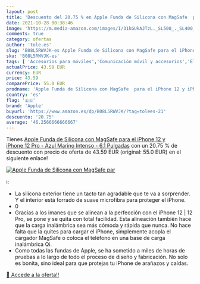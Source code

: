 ```yaml
---
layout: post
title: 'Descuento del 20.75 % en Apple Funda de Silicona con MagSafe  par'
date: 2021-10-28 00:38:46
image: 'https://m.media-amazon.com/images/I/31kGUkAJTzL._SL500_._SL400_.jpg'
comments: true
category: ofertas
author: 'tole.es'
slug: 'B08L5RWVJK-es Apple Funda de Silicona con MagSafe para el iPhone 12 y...'
sku: 'B08L5RWVJK-es'
tags: [ 'Accesorios para móviles','Comunicación móvil y accesorios','Electrónica','Fundas y carcasas para teléfonos móviles','apple','iphone', ]
actualPrice: 43.59 EUR
currency: EUR
price: 43.59
comparePrice: 55.0 EUR
prodname: 'Apple Funda de Silicona con MagSafe  para el iPhone 12 y iPhone 12 Pro  - Azul Marino Intenso - 6.1 Pulgadas'
country: 'es'
flag: '🇪🇸'
brand: 'Apple'
buyurl: 'https://www.amazon.es/dp/B08L5RWVJK/?tag=tolees-21'
descuento: '20.75'
average: '46.2566666666667'
---
```


Tienes [Apple Funda de Silicona con MagSafe  para el iPhone 12 y iPhone 12 Pro  - Azul Marino Intenso - 6.1 Pulgadas](https://www.amazon.es/dp/B08L5RWVJK/?tag=tolees-21) con un 20.75 % de descuento con precio de oferta de 43.59 EUR (original: 55.0 EUR) en el siguiente enlace!

[![Apple Funda de Silicona con MagSafe  par](https://m.media-amazon.com/images/I/31kGUkAJTzL._SL500_._SL400_.jpg)](https://www.amazon.es/dp/B08L5RWVJK/?tag=tolees-21)

ℹ️:

- La silicona exterior tiene un tacto tan agradable que te va a sorprender. Y el interior está forrado de suave microfibra para proteger el iPhone.
- 0
- Gracias a los imanes que se alinean a la perfección con el iPhone 12 | 12 Pro, se pone y se quita con total facilidad. Esta alineación también hace que la carga inalámbrica sea más cómoda y rápida que nunca. No hace falta que la quites para cargar el iPhone, simplemente acopla el cargador MagSafe o coloca el teléfono en una base de carga inalámbrica Qi.
- Como todas las fundas de Apple, se ha sometido a miles de horas de pruebas a lo largo de todo el proceso de diseño y fabricación. No solo es bonita, sino ideal para que protejas tu iPhone de arañazos y caídas.

[🛒 Accede a la oferta!!](https://www.amazon.es/dp/B08L5RWVJK/?tag=tolees-21)
